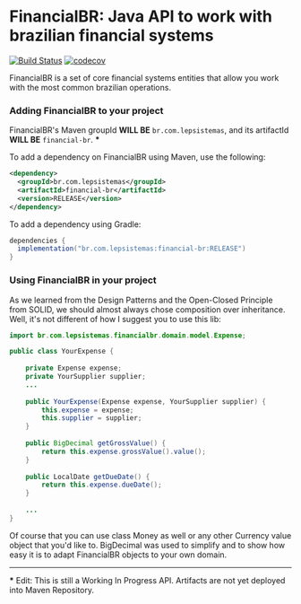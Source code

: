 # FinancialBR: Java API to work with brazilian financial systems

[![Build Status](https://travis-ci.com/FinancialBR/financial-br.svg?branch=master)](https://travis-ci.com/FinancialBR/financial-br) [![codecov](https://codecov.io/gh/FinancialBR/financial-br/branch/master/graph/badge.svg?token=W2ssUGSoY1)](https://codecov.io/gh/FinancialBR/financial-br)

FinancialBR is a set of core financial systems entities that allow you work with the most common brazilian operations.

### Adding FinancialBR to your project

FinancialBR's Maven groupId **WILL BE** `br.com.lepsistemas`, and its artifactId **WILL BE** `financial-br`. __*__

To add a dependency on FinancialBR using Maven, use the following:

```xml
<dependency>
  <groupId>br.com.lepsistemas</groupId>
  <artifactId>financial-br</artifactId>
  <version>RELEASE</version>
</dependency>
```

To add a dependency using Gradle:

```gradle
dependencies {
  implementation("br.com.lepsistemas:financial-br:RELEASE")
}
```

### Using FinancialBR in your project

As we learned from the Design Patterns and the Open-Closed Principle from SOLID, we should almost always chose composition over inheritance. Well, it's not different of how I suggest you to use this lib:

```java
import br.com.lepsistemas.financialbr.domain.model.Expense;

public class YourExpense {
    
    private Expense expense;
    private YourSupplier supplier;
    ...
    
    public YourExpense(Expense expense, YourSupplier supplier) {
        this.expense = expense;
        this.supplier = supplier;
    }
    
    public BigDecimal getGrossValue() {
        return this.expense.grossValue().value();
    }
    
    public LocalDate getDueDate() {
        return this.expense.dueDate();
    }
    
    ...
}
```

Of course that you can use class Money as well or any other Currency value object that you'd like to. BigDecimal was used to simplify and to show how easy it is to adapt FinancialBR objects to your own domain.

---

__*__ Edit: This is still a Working In Progress API. Artifacts are not yet deployed into Maven Repository.